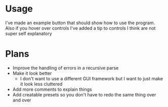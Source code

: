# Usage
I've made an example button that should show how to use the program. Also if you hover over controls I've added a tip to controls I think are not super self explanatory
# Plans
* Improve the handling of errors in a recursive parse
* Make it look better
  * I don't want to use a different GUI framework but I want to just make it look less cluttered
* Add more comments to explain things
* Add creatable presets so you don't have to redo the same thing over and over
